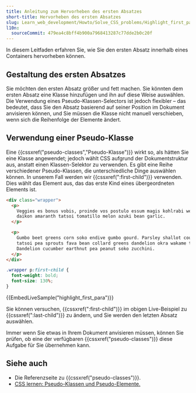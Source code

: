 ```yaml
---
title: Anleitung zum Hervorheben des ersten Absatzes
short-title: Hervorheben des ersten Absatzes
slug: Learn_web_development/Howto/Solve_CSS_problems/Highlight_first_para
l10n:
  sourceCommit: 479ea4c8bff4b900a7968413287c77dde2b0c20f
---
```


In diesem Leitfaden erfahren Sie, wie Sie den ersten Absatz innerhalb eines Containers hervorheben können.

## Gestaltung des ersten Absatzes

Sie möchten den ersten Absatz größer und fett machen. Sie könnten dem ersten Absatz eine Klasse hinzufügen und ihn auf diese Weise auswählen. Die Verwendung eines Pseudo-Klassen-Selectors ist jedoch flexibler – das bedeutet, dass Sie den Absatz basierend auf seiner Position im Dokument anvisieren können, und Sie müssen die Klasse nicht manuell verschieben, wenn sich die Reihenfolge der Elemente ändert.

## Verwendung einer Pseudo-Klasse

Eine {{cssxref("pseudo-classes","Pseudo-Klasse")}} wirkt so, als hätten Sie eine Klasse angewendet; jedoch wählt CSS aufgrund der Dokumentstruktur aus, anstatt einen Klassen-Selektor zu verwenden. Es gibt eine Reihe verschiedener Pseudo-Klassen, die unterschiedliche Dinge auswählen können. In unserem Fall werden wir {{cssxref(":first-child")}} verwenden. Dies wählt das Element aus, das das erste Kind eines übergeordneten Elements ist.

```html live-sample___highlight_first_para
<div class="wrapper">
  <p>
    Veggies es bonus vobis, proinde vos postulo essum magis kohlrabi welsh onion
    daikon amaranth tatsoi tomatillo melon azuki bean garlic.
  </p>

  <p>
    Gumbo beet greens corn soko endive gumbo gourd. Parsley shallot courgette
    tatsoi pea sprouts fava bean collard greens dandelion okra wakame tomato.
    Dandelion cucumber earthnut pea peanut soko zucchini.
  </p>
</div>
```

```css live-sample___highlight_first_para
.wrapper p:first-child {
  font-weight: bold;
  font-size: 130%;
}
```

{{EmbedLiveSample("highlight_first_para")}}

Sie können versuchen, {{cssxref(":first-child")}} im obigen Live-Beispiel zu {{cssxref(":last-child")}} zu ändern, und Sie werden den letzten Absatz auswählen.

Immer wenn Sie etwas in Ihrem Dokument anvisieren müssen, können Sie prüfen, ob eine der verfügbaren {{cssxref("pseudo-classes")}} diese Aufgabe für Sie übernehmen kann.

## Siehe auch

- Die Referenzseite zu {{cssxref("pseudo-classes")}}.
- [CSS lernen: Pseudo-Klassen und Pseudo-Elemente.](/de/docs/Learn_web_development/Core/Styling_basics/Pseudo_classes_and_elements)
